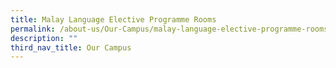```yaml
---
title: Malay Language Elective Programme Rooms
permalink: /about-us/Our-Campus/malay-language-elective-programme-rooms
description: ""
third_nav_title: Our Campus
---
```

